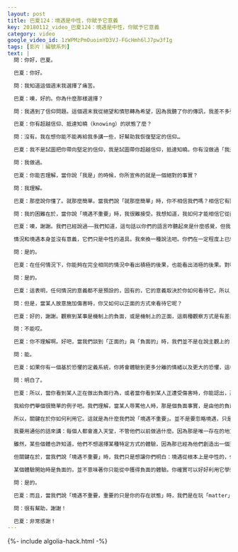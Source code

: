 ```yaml
---
layout: post
title: 巴夏124：境遇是中性，你賦予它意義
key: 20180112_video_巴夏124：境遇是中性，你賦予它意義
category: video
google_video_id: 1zWPMzPmOuoimYD3VJ-FGcHmh6lJ7pw3fIg
tags: [影片｜編號系列]
text: |
  問：你好，巴夏。

  巴夏：你好。

  問：我知道這個週末我選擇了痛苦。

  巴夏：噢，好的。你為什麼那樣選擇？

  問：我遇到了信仰問題。這個週末我從絕望和憤怒轉為希望，因為我聽了你的傳訊，我差不多要找回信心了

  巴夏：你有超越信仰、抵達知曉（knowing）的狀態了麼？

  問：沒有。我在想你能不能再給我多講一些，好幫助我恢復堅定的信仰…

  巴夏：我不是試圖把你帶向堅定的信仰，我是試圖帶你超越信仰，抵達知曉。你有沒做過「我是」（I AM）那個冥想練習？

  問：我做過。

  巴夏：你能否理解，當你說「我是」的時候，你所宣佈的就是一個絕對的事實？

  問：我理解。

  巴夏：那麼說你懂了。就那麼簡單。當我們說「就那麼簡單」時，你不相信我們嗎？相信它有困難嗎？

  問：我的困難在於，當你說「境遇不重要」時，我很難接受。我想知道，我如何才能相信它從而證明它。

  巴夏：噢，謝謝。我們已經說過——我們知道，這句話以你們的語言咋聽起來是什麼感覺，但我們的本意它並不是負面的意思——那即是：我們被給予的最偉大的禮物就是「生命是無意義的」。

  情況和境遇本身並沒有意義，它們只是中性的道具。我來換一種說法吧。你們在一定程度上已經意識到，我們之前說過的：任何境遇都能產生甚至相反的結果，或相反的感受。是吧？

  問：是的。

  巴夏：在任何情況下，你能夠在完全相同的情況中看出積極的後果，也能看出消極的後果。對吧？

  問：是的。

  巴夏：這表明，任何情況的意義都不是預設的，固有的，它的意義取決於你如何看待它。所以，如果你決定某個情況會對你產生正面影響，它就會對你產生正面影響；如果你決定它會對你有負面影響，那它就會對你有負面影響。情況自身並不具有預設特徵說它將對你有正面或負面影響，那個決定權在你手中。所以說，任何事物本身並沒有預設意義。這就是為什麼我們說「境遇不重要，重要的是存在狀態」，因為是「存在狀態」使你決定了要為根本上是中性的境遇賦予怎樣的意義。

  問：但是，當某人故意施加傷害時，你又如何以正面的方式來看待它呢？

  巴夏：好的，謝謝。觀察到某事是機制上的負面，或是機制上的正面，這兩種觀察方式是有差異的。這個意義上：「負面」是指「分離的」；「正面」是指「整合的」。能理解嗎？

  問：不能哎。

  巴夏：你不理解啊。好吧，當我們談到「正面的」與「負面的」時，我們並不是在說主觀上的「好」與「壞」，我們說的是能量的機制描述，這個意義上：「負面的」指的是分離的，分裂的，孤立的，斷開連接的，這些形式的體驗；「正面的」是指整合，聯合，統一，結合，一體化形式的體驗。這個能理解嗎？

  問：能。

  巴夏：如果你有一個基於恐懼的定義系統，你將會體驗到更多分離的情緒以及更大的恐懼，這樣你會看到，負面機制通過持續地在你的信念體系內產生更多懷疑，更多分離，更多恐懼，更多與你核心真我的不一致，從而產生另一個擴大版本的負面機制。恐懼本身，就是負面信念系統的表達。明白了嗎？

  問：明白了。

  巴夏：所以，當你看到某人正在做出負面行為，或者當你看到某人正遭受傷害時，你能認出，那裡可能有一個負面的信念機制，然而，你也可以認出，那個人無須為他的負面行為申辯，他也可能會使別人從中學到一些積極的東西，或者可能給別人帶來正面的影響。

  我給你們舉個很簡單的例子吧。我們理解，當某人辱罵他人時，那是個負面事實，是由他的負面信念造成的，它是分離的，孤立的，分裂的，隔離的。然而，如果你遇到這種情況，看到某人受到辱罵，你介入進來幫助他，那麼你就是在注入正能量。而且假如你會說：看到這種情況，我現在受到強烈啟發要做一些事，確保這類事不會在我們星球上的任何地方再次發生。那麼你就是在以一個負面的體驗為起始，來創造出一個正面的效果。

  所以，關鍵在於你如何利用它。這就是為什麼我們說「境遇不重要」。並不是要忽略境遇，只是讓你知道：你賦予境遇怎樣的意義，決定了你會從中獲取哪種效果，並應用於你的現實。記住，每一個正在經驗的人，在根本上都是一個永恆的、無限的靈。最本質上，每個人都是安好的（fine）。

  我要用通俗的話來講：每個人都會進入天堂，不管他們以前做過什麼。因為那是唯一存在的地方。要知道，你是被創造的無條件之愛，天堂是返回無條件之愛的唯一的地方。

  雖然，某些個體也許知道，他們不想選擇某種特定方式的體驗，因為那已經為他們創造出一個更加負向的而不是更加正向的體驗。而他們會從自己選擇的體驗方式中學到某些課程。那由他們自己決定。

  但關鍵在於，當我們說「境遇不重要」時，我們只是想讓你們明白：境遇從根本上是中性的，你可以決定它們對你的現實產生怎樣的影響，你將如何利用那個經驗。

  某個體驗開始時是負面的，並不意味著你只能從中獲得負面的體驗。你確實可以好好利用它學到課程，從那個負面體驗中真正創造出一個非常正面的現實。能理解嗎？

  問：是的。

  巴夏：而且，當我們說「境遇不重要，重要的只是你的存在狀態」時，我們是在玩「matter」的文字遊戲。（註： matter既有「物質」也有「重要」的意思）使你們的實相物質化的，並不是境遇，而是你的存在狀態，存在狀態物質化了你的實相和體驗。境遇只是中性道具，它容許你決定，通過境遇反映出你是否與真我諧調一致。有幫助嗎？

  問：很有幫助，謝謝！

  巴夏：非常感謝！
---
```


{%- include algolia-hack.html -%}
